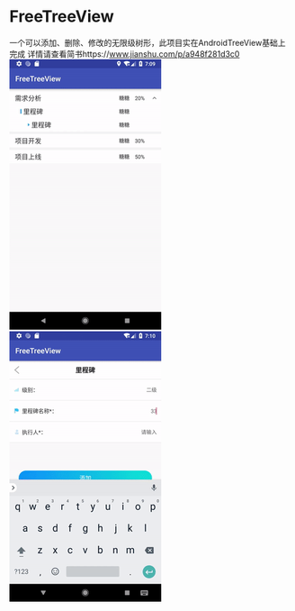 # FreeTreeView
一个可以添加、删除、修改的无限级树形，此项目实在AndroidTreeView基础上完成
详情请查看简书https://www.jianshu.com/p/a948f281d3c0
![image](https://github.com/cnm7625904/FreeTreeView/blob/master/img/1_480.gif)
![image](https://github.com/cnm7625904/FreeTreeView/blob/master/img/2_480.gif)
